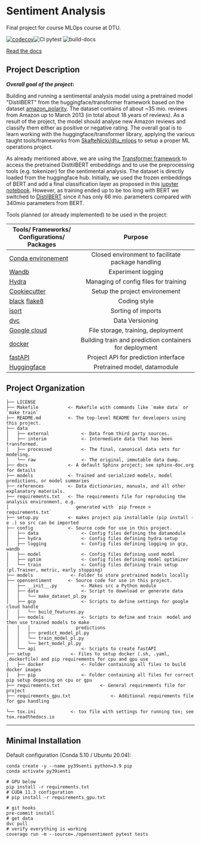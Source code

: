 Sentiment Analysis
==============================

Final project for course MLOps course at DTU. 

[![codecov](https://codecov.io/gh/johannespischinger/senti_anal/branch/dev/graph/badge.svg?token=CI49NOMH1J)](https://codecov.io/gh/johannespischinger/senti_anal)![CI pytest](https://github.com/johannespischinger/senti_anal/actions/workflows/python_pip_unittests_lint.yml/badge.svg)
![build-docs](https://github.com/johannespischinger/senti_anal/actions/workflows/build-docs-ghpages.yml/badge.svg?branch=dev)

[Read the docs](https://johannespischinger.github.io/senti_anal/)

Project Description
------------

**_Overall goal of the project:_**

Building and running a sentimental analysis model using a pretrained model "DistilBERT" from the huggingface/transformer 
framework based on the dataset [amazon_polarity](https://huggingface.co/datasets/amazon_polarity).
The dataset contains of about ~35 mio. reviews from Amazon up to March 2013 (in total about 18 years of reviews). 
As a result of the project, the model should analyse new Amazon reviews and classify them either as positive or 
negative rating. 
The overall goal is to learn working with the huggingface/transformer library, applying the various taught 
tools/frameworks from [SkafteNicki/dtu_mlops](https://github.com/SkafteNicki/dtu_mlops) 
to setup a proper ML operations project. 

As already mentioned above, we are using the [Transformer framework](https://github.com/huggingface/transformers) 
to access the pretrained DisttilBERT embeddings and to use the preprocessing tools (e.g. tokenizer) for the sentimental analysis. 
The dataset is  directly loaded from the huggingface hub. 
Initially, we used the frozen embeddings of BERT and add a final classification layer as proposed in this 
[jupyter notebook](https://github.com/Nitesh0406/-Fine-Tuning-BERT-base-for-Sentiment-Analysis./blob/main/BERT_Sentiment.ipynb).
However, as training ended up to be too long with BERT we switched to 
[DistilBERT](https://medium.com/huggingface/distilbert-8cf3380435b5) since it has only 66 mio. 
parameters compared with 340mio parameters from BERT.

Tools planned (or already implemented) to be used in the project:

| Tools/ Frameworks/<br/>Configurations/ Packages                                                                                     |                         Purpose                         |
|-------------------------------------------------------------------------------------------------------------------------------------|:-------------------------------------------------------:|
| [Conda environement](https://docs.conda.io/en/latest/)                                                                              |    Closed environment to facilitate package handling    |
| [Wandb](https://wandb.ai/site)                                                                                                      |                   Experiment logging                    |
| [Hydra](https://hydra.cc/docs/intro/)                                                                                               |          Managing of config files for training          | 
| [Cookiecutter](https://github.com/cookiecutter/cookiecutter)                                                                        |             Setup the project environement              |
| [black](https://github.com/psf/black/commit/61fe8418cc868723759fb08d76adab1542bb7630) [flake8](https://flake8.pycqa.org/en/latest/) |                      Coding style                       |
| [isort](https://github.com/PyCQA/isort)                                                                                             |                   Sorting of imports                    |
| [dvc](https://dvc.org)                                                                                                              |                     Data Versioning                     |
| [Google cloud](https://https://cloud.google.com/)                                                                                   |           File storage, training, deployment            |
| [docker](https://docker.com)                                                                                                        | Building train and prediction containers for deployment |
| [fastAPI](https://fastapi.tiangolo.com/)                                                                                            |          Project API for prediction interface           |
| [Huggingface](https://huggingface.co/docs/transformers/index)                                                                                        |              Pretrained model, datamodule               |






Project Organization
------------

    ├── LICENSE
    ├── Makefile           <- Makefile with commands like `make data` or `make train`
    ├── README.md          <- The top-level README for developers using this project.
    ├── data
    │   ├── external            <- Data from third party sources.
    │   ├── interim             <- Intermediate data that has been transformed.
    │   ├── processed           <- The final, canonical data sets for modeling.
    │   └── raw                 <- The original, immutable data dump.
    ├── docs               <- A default Sphinx project; see sphinx-doc.org for details
    ├── models             <- Trained and serialized models, model predictions, or model summaries
    ├── references         <- Data dictionaries, manuals, and all other explanatory materials.
    ├── requirements.txt   <- The requirements file for reproducing the analysis environment, e.g.
    │                         generated with `pip freeze > requirements.txt`
    ├── setup.py           <- makes project pip installable (pip install -e .) so src can be imported
    ├── config             <- Source code for use in this project.
    │   ├── data                <- Config files defining the datamodule 
    │   ├── hydra               <- Config files defining hydra setup
    │   ├── logging             <- Config files defining logging in gcp, wandb
    │   ├── model               <- Config files defining used model
    │   ├── optim               <- Config files defining model optimizer
    │   └── train               <- Config files defining train setup (pl.Trainer, metric, early stopping)
    ├── models              <- Folder to store pretrained models locally
    ├── opensentiment      <- Source code for use in this project.
    │   ├── __init__.py         <- Makes src a Python module
    │   ├── data                <- Script to download or generate data
    │   │   └── make_dataset_pl.py
    │   ├── gcp                 <- Scripts to define settings for google cloud handle
    │   │   └── build_features.py
    │   ├── models              <- Scripts to define and train  model and then use trained models to make
    │   │   │                 predictions
    │   │   ├── predict_model_pl.py
    │   │   └── train_model_pl.py
    │   │   └── bert_model_pl.py
    │   └── api                 <- Scripts to create fastAPI
    ├── setup               <- Files to setup docker (.sh, .yaml, .dockerfile) and pip requirements for cpu and gpu use
    │   ├── docker              <- Folder containing all files to build docker images
    │   ├── pip                 <- Folder containing all files for correct pip setup depening on cpu or gpu
    ├── requirements.txt               <- General requirements file for project
    ├── requirements_gpu.txt               <- Additional requirements file for gpu handling

    └── tox.ini             <- tox file with settings for running tox; see tox.readthedocs.io


--------
## Minimal Installation

Default configuration (Conda 5.10 / Ubuntu 20.04):
```
conda create -y --name py39senti python=3.9 pip
conda activate py39senti

# GPU below
pip install -r requirements.txt
# CUDA 11.3 configuration
# pip install -r requirements_gpu.txt

# git hooks
pre-commit install
# get data
dvc pull
# verify everything is working
coverage run -m --source=./opensentiment pytest tests
```
